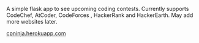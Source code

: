 A simple flask app to see upcoming coding contests.
Currently supports CodeChef, AtCoder, CodeForces , HackerRank and HackerEarth.
May add more websites later.

[cpninja.herokuapp.com](http://cpninja.herokuapp.com/)
